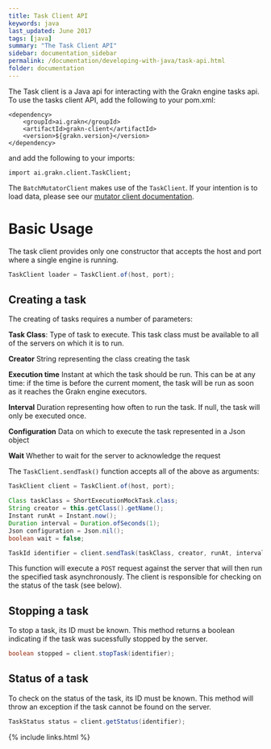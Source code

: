 ```yaml
---
title: Task Client API
keywords: java
last_updated: June 2017
tags: [java]
summary: "The Task Client API"
sidebar: documentation_sidebar
permalink: /documentation/developing-with-java/task-api.html
folder: documentation
---
```



The Task client is a Java api for interacting with the Grakn engine tasks api. To use the tasks client API, add the following to your pom.xml:

```
<dependency>
	<groupId>ai.grakn</groupId>
	<artifactId>grakn-client</artifactId>
	<version>${grakn.version}</version>
</dependency>
```

and add the following to your imports:
 
```
import ai.grakn.client.TaskClient;
```

The `BatchMutatorClient` makes use of the `TaskClient`. If your intention is to load data, please see our [mutator client documentation](../loader-api.html). 

# Basic Usage

The task client provides only one constructor that accepts the host and port where a single engine is running.

```java
TaskClient loader = TaskClient.of(host, port);
```

## Creating a task

The creating of tasks requires a number of parameters:

**Task Class**: Type of task to execute. This task class must be available to all of the servers on which it is to run. 

**Creator** String representing the class creating the task

**Execution time** Instant at which the task should be run. This can be at any time: if the time is before the current moment, the task will be run as soon as it reaches the Grakn engine executors. 

**Interval** Duration representing how often to run the task. If null, the task will only be executed once. 

**Configuration** Data on which to execute the task represented in a Json object

**Wait** Whether to wait for the server to acknowledge the request

The `TaskClient.sendTask()` function accepts all of the above as arguments:

```java
TaskClient client = TaskClient.of(host, port);

Class taskClass = ShortExecutionMockTask.class;
String creator = this.getClass().getName();
Instant runAt = Instant.now();
Duration interval = Duration.ofSeconds(1);
Json configuration = Json.nil();
boolean wait = false;

TaskId identifier = client.sendTask(taskClass, creator, runAt, interval, configuration, wait).getTaskId();
```

This function will execute a `POST` request against the server that will then run the specified task asynchronously. The client is responsible for checking on the status of the task (see below).

## Stopping a task

To stop a task, its ID must be known. This method returns a boolean indicating if the task was sucessfully stopped by the server. 

```java
boolean stopped = client.stopTask(identifier);
```

## Status of a task

To check on the status of the task, its ID must be known. This method will throw an exception if the task cannot be found on the server. 

```java
TaskStatus status = client.getStatus(identifier);
```

{% include links.html %}

